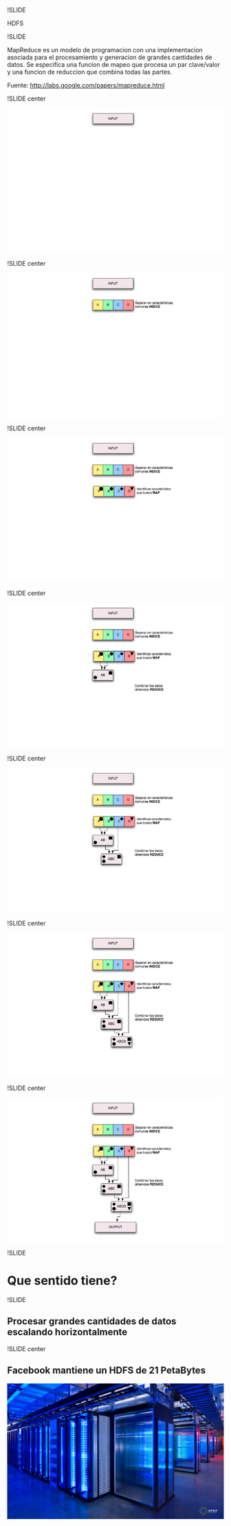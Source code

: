 !SLIDE

HDFS

!SLIDE

MapReduce es un modelo de programacion con una implementacion asociada para el
procesamiento y generacion de grandes cantidades de datos. Se especifica
una funcion de mapeo que procesa un par clave/valor y una funcion de reduccion
que combina todas las partes.

Fuente: http://labs.google.com/papers/mapreduce.html


!SLIDE center

![simple](map-reduce-explained/1.png)

!SLIDE center

![simple](map-reduce-explained/2.png)

!SLIDE center

![simple](map-reduce-explained/3.png)

!SLIDE center

![simple](map-reduce-explained/4.png)

!SLIDE center

![simple](map-reduce-explained/5.png)

!SLIDE center

![simple](map-reduce-explained/6.png)

!SLIDE center

![simple](map-reduce-explained/7.png)

!SLIDE
# Que sentido tiene?

!SLIDE

## Procesar grandes cantidades de datos escalando horizontalmente

!SLIDE center

## Facebook mantiene un HDFS de 21 PetaBytes
![datacenter](datacenter.jpg)
